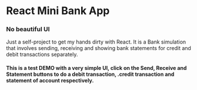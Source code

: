 # React Mini Bank App

### No beautiful UI

Just a self-project to get my hands dirty with React.
It is a Bank simulation that involves sending, receiving and showing bank statements for credit and debit transactions separately.

#### This is a test DEMO with a very simple UI, click on the Send, Receive and Statement buttons to do a debit transaction, .credit transaction and statement of account respectively.
